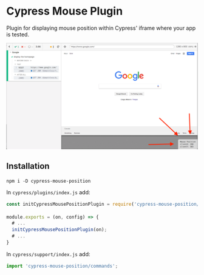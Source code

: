 # Cypress Mouse Plugin

Plugin for displaying mouse position within Cypress' iframe where your app is tested.

![cypress-mouse-position](screenshots/cypress-mouse-position-screenshot.png)

## Installation

```
npm i -D cypress-mouse-position
```

In `cypress/plugins/index.js` add:

```javascript
const initCypressMousePositionPlugin = require('cypress-mouse-position/plugin');

module.exports = (on, config) => {
  # ...
  initCypressMousePositionPlugin(on);
  # ...
}
```

In `cypress/support/index.js` add:

```javascript
import 'cypress-mouse-position/commands';
```
